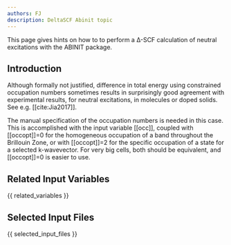 ```yaml
---
authors: FJ
description: DeltaSCF Abinit topic
---
```

<!--
This file is automatically generated by mksite.py. All changes will be lost.
Change the input yaml files or the python code
-->

This page gives hints on how to to perform a Δ-SCF calculation of neutral excitations with the ABINIT package.

## Introduction

Although formally not justified, difference in total energy using constrained
occupation numbers sometimes results in surprisingly good agreement with
experimental results, for neutral excitations, in molecules or doped solids.
See e.g. [[cite:Jia2017]].

The manual specification of the occupation numbers is needed in this case.
This is accomplished with the input variable [[occ]], coupled with
[[occopt]]=0 for the homogeneous occupation of a band throughout the Brillouin
Zone, or with [[occopt]]=2 for the specific occupation of a state for a
selected k-wavevector. For very big cells, both should be equivalent, and
[[occopt]]=0 is easier to use.



## Related Input Variables

{{ related_variables }}

## Selected Input Files

{{ selected_input_files }}

